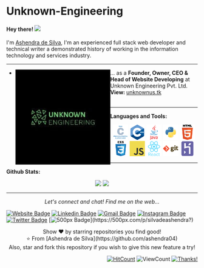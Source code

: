 # Unknown-Engineering

<h4> Hey there! <img src="https://raw.githubusercontent.com/verma-anushka/verma-anushka/master/gifs/wave.gif" width="30px"></h4>

I'm [Ashendra de Silva](https://ashendra.tk/), I'm an experienced full stack web developer and technical writer a demonstrated history of working in the information technology and services industry.

---


- <div>
    <img width="250" height="250" align='left' src="https://raw.githubusercontent.com/ashendra04/ashendra04/main/images/Black.jpg" >
    ... as a <strong>Founder, Owner, CEO & Head of Website Developing</strong> at Unknown Engineering Pvt. Ltd.
    <br />
    <strong>View: </strong> <a href="https://unkownus.tk/" >unknownus.tk</a> 
    <br /> 
    <br /> 
  </div>

  ***

**Languages and Tools:**

<p align="center">

  <div align="center">
  
  <code><img height="40" src="https://raw.githubusercontent.com/github/explore/80688e429a7d4ef2fca1e82350fe8e3517d3494d/topics/c/c.png"></code> <code><img height="40" src="https://raw.githubusercontent.com/github/explore/80688e429a7d4ef2fca1e82350fe8e3517d3494d/topics/cpp/cpp.png"></code> <code><img height="40" src="https://raw.githubusercontent.com/devicons/devicon/master/icons/java/java-original-wordmark.svg"></code> <code><img height="40" src="https://raw.githubusercontent.com/github/explore/80688e429a7d4ef2fca1e82350fe8e3517d3494d/topics/python/python.png"></code> <code><img height="40" src="https://raw.githubusercontent.com/github/explore/80688e429a7d4ef2fca1e82350fe8e3517d3494d/topics/html/html.png"></code> <code><img height="40" src="https://raw.githubusercontent.com/github/explore/80688e429a7d4ef2fca1e82350fe8e3517d3494d/topics/css/css.png"></code> <code><img height="40" src="https://raw.githubusercontent.com/github/explore/80688e429a7d4ef2fca1e82350fe8e3517d3494d/topics/javascript/javascript.png"></code> <code><img height="40" src="https://raw.githubusercontent.com/devicons/devicon/master/icons/react/react-original-wordmark.svg"></code> <code><img height="40" src="https://raw.githubusercontent.com/github/explore/80688e429a7d4ef2fca1e82350fe8e3517d3494d/topics/git/git.png"></code> <code><img height="40" src="https://raw.githubusercontent.com/devicons/devicon/master/icons/heroku/heroku-plain.svg"></code>
  </div>
  </p>

---

**Github Stats:**

<p align="center">
  
  <img src="https://github-readme-stats.vercel.app/api?username=ashendra04&hide=stars&show_icons=true&theme=dracula&line_height=32">
  <img src="https://github-readme-stats.vercel.app/api/top-langs/?username=ashendra04&count_private=true&theme=dracula">

</p>

---

<p align="center">
  <i>Let's connect and chat! Find me on the web...</i>
  
   [![Website Badge](https://img.shields.io/badge/-ashendra.tk-47CCCC?style=flat&logo=Google-Chrome&logoColor=white&link=https://ashendra.tk/)](https://ashendra.tk/) 
   [![Linkedin Badge](https://img.shields.io/badge/-Ashendra-blue?style=flat-square&logo=Linkedin&logoColor=white&link=https://www.linkedin.com/in/ashendra/)](https://www.linkedin.com/in/ashendra/) 
   [![Gmail Badge](https://img.shields.io/badge/-silvadeashendra-c14438?style=flat-square&logo=Gmail&logoColor=white&link=mailto:silvadeashendra@gmail.com)](mailto:silvadeashendra@gmail.com)
   [![Instagram Badge](https://img.shields.io/badge/-@chris_ashendra-pink?style=flat&logo=instagram&logoColor=white&link=https://instagram.com/chris_ashendra/)](https://instagram.com/chris_ashendra) 
   [![Twitter Badge](https://img.shields.io/badge/-AshendraDe-036be4?style=flat-square&logo=Twitter&logoColor=white&link=https://twitter.com/AshendraDe)](https://twitter.com/AshendraDe)
   [![500px Badge](https://img.shields.io/badge/-Ashendra%20de%20Silva-1c6340?style=flat&logo=500px&logoColor=white&link=https://500px.com/p/silvadeashendra?)](https://500px.com/p/silvadeashendra?)

  <p align="center">
    Show ❤️ by starring repositories you find good! 
    <br />
    ⭐️ From [Ashendra de Silva](https://github.com/ashendra04)
    <br />
    Also, star and fork this repository if you wish to give this new feature a try!
  </p>
</p>

<div align="right">
  
[![HitCount](http://hits.dwyl.com/ashendra04/ashendra04.svg)](http://hits.dwyl.com/ashendra04/ashendra04) ![ViewCount](https://views.whatilearened.today/views/github/ashendra04/ashendra04.svg) [![Thanks!](https://img.shields.io/badge/Thanks%20for%20visiting-!-1EAEDB.svg)](https://ashendra.tk/)

</div>
